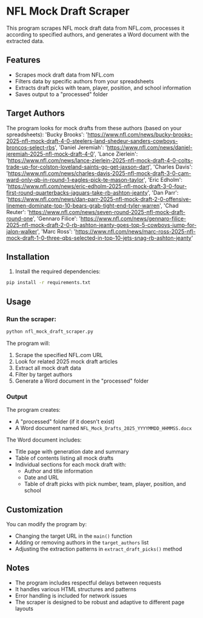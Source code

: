 # NFL Mock Draft Scraper

This program scrapes NFL mock draft data from NFL.com, processes it according to specified authors, and generates a Word document with the extracted data.

## Features

- Scrapes mock draft data from NFL.com
- Filters data by specific authors from your spreadsheets
- Extracts draft picks with team, player, position, and school information
- Saves output to a "processed" folder

## Target Authors

The program looks for mock drafts from these authors (based on your spreadsheets):
            'Bucky Brooks': 'https://www.nfl.com/news/bucky-brooks-2025-nfl-mock-draft-4-0-steelers-land-shedeur-sanders-cowboys-broncos-select-rbs',
            'Daniel Jeremiah': 'https://www.nfl.com/news/daniel-jeremiah-2025-nfl-mock-draft-4-0',
            'Lance Zierlein': 'https://www.nfl.com/news/lance-zierlein-2025-nfl-mock-draft-4-0-colts-trade-up-for-colston-loveland-saints-go-get-jaxson-dart',
            'Charles Davis': 'https://www.nfl.com/news/charles-davis-2025-nfl-mock-draft-3-0-cam-ward-only-qb-in-round-1-eagles-pick-te-mason-taylor',
            'Eric Edholm': 'https://www.nfl.com/news/eric-edholm-2025-nfl-mock-draft-3-0-four-first-round-quarterbacks-jaguars-take-rb-ashton-jeanty',
            'Dan Parr': 'https://www.nfl.com/news/dan-parr-2025-nfl-mock-draft-2-0-offensive-linemen-dominate-top-10-bears-grab-tight-end-tyler-warren',
            'Chad Reuter': 'https://www.nfl.com/news/seven-round-2025-nfl-mock-draft-round-one',
            'Gennaro Filice': 'https://www.nfl.com/news/gennaro-filice-2025-nfl-mock-draft-2-0-rb-ashton-jeanty-goes-top-5-cowboys-jump-for-jalon-walker',
            'Marc Ross': 'https://www.nfl.com/news/marc-ross-2025-nfl-mock-draft-1-0-three-qbs-selected-in-top-10-jets-snag-rb-ashton-jeanty'

## Installation

1. Install the required dependencies:
```bash
pip install -r requirements.txt
```

## Usage

### Run the scraper:
```bash
python nfl_mock_draft_scraper.py
```

The program will:
1. Scrape the specified NFL.com URL
2. Look for related 2025 mock draft articles
3. Extract all mock draft data
4. Filter by target authors
5. Generate a Word document in the "processed" folder

### Output

The program creates:
- A "processed" folder (if it doesn't exist)
- A Word document named `NFL_Mock_Drafts_2025_YYYYMMDD_HHMMSS.docx`

The Word document includes:
- Title page with generation date and summary
- Table of contents listing all mock drafts
- Individual sections for each mock draft with:
  - Author and title information
  - Date and URL
  - Table of draft picks with pick number, team, player, position, and school

## Customization

You can modify the program by:
- Changing the target URL in the `main()` function
- Adding or removing authors in the `target_authors` list
- Adjusting the extraction patterns in `extract_draft_picks()` method

## Notes

- The program includes respectful delays between requests
- It handles various HTML structures and patterns
- Error handling is included for network issues
- The scraper is designed to be robust and adaptive to different page layouts 